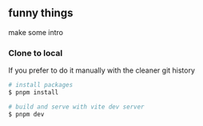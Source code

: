 ## funny things

make some intro

### Clone to local

If you prefer to do it manually with the cleaner git history

```bash
# install packages
$ pnpm install

# build and serve with vite dev server
$ pnpm dev
```
